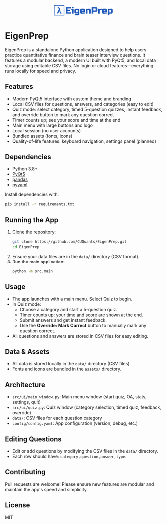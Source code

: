 <div align="center">
  <img src="assets/eigenprep.png" alt="EigenPrep Logo" width="200"/>
</div>

# EigenPrep

EigenPrep is a standalone Python application designed to help users practice quantitative finance and brain teaser interview questions. It features a modular backend, a modern UI built with PyQt5, and local data storage using editable CSV files. No login or cloud features—everything runs locally for speed and privacy.

## Features
- Modern PyQt5 interface with custom theme and branding
- Local CSV files for questions, answers, and categories (easy to edit)
- Quiz mode: select category, timed 5-question quizzes, instant feedback, and override button to mark any question correct
- Timer counts up; see your score and time at the end
- Main menu with large buttons and logo
- Local session (no user accounts)
- Bundled assets (fonts, icons)
- Quality-of-life features: keyboard navigation, settings panel (planned)

## Dependencies
- Python 3.8+
- [PyQt5](https://pypi.org/project/PyQt5/)
- [pandas](https://pandas.pydata.org/)
- [pyyaml](https://pyyaml.org/)

Install dependencies with:
```sh
pip install -r requirements.txt
```

## Running the App
1. Clone the repository:
   ```sh
   git clone https://github.com/CUQuants/EigenPrep.git
   cd EigenPrep
   ```
2. Ensure your data files are in the `data/` directory (CSV format).
3. Run the main application:
   ```sh
   python -m src.main
   ```

## Usage
- The app launches with a main menu. Select Quiz to begin.
- In Quiz mode:
  - Choose a category and start a 5-question quiz.
  - Timer counts up; your time and score are shown at the end.
  - Submit answers and get instant feedback.
  - Use the **Override: Mark Correct** button to manually mark any question correct.
- All questions and answers are stored in CSV files for easy editing.

## Data & Assets
- All data is stored locally in the `data/` directory (CSV files).
- Fonts and icons are bundled in the `assets/` directory.

## Architecture
- `src/ui/main_window.py`: Main menu window (start quiz, OA, stats, settings, quit)
- `src/ui/quiz.py`: Quiz window (category selection, timed quiz, feedback, override)
- `data/`: CSV files for each question category
- `config/config.yaml`: App configuration (version, debug, etc.)

## Editing Questions
- Edit or add questions by modifying the CSV files in the `data/` directory.
- Each row should have: `category,question,answer,type`.

## Contributing
Pull requests are welcome! Please ensure new features are modular and maintain the app's speed and simplicity.

## License
MIT